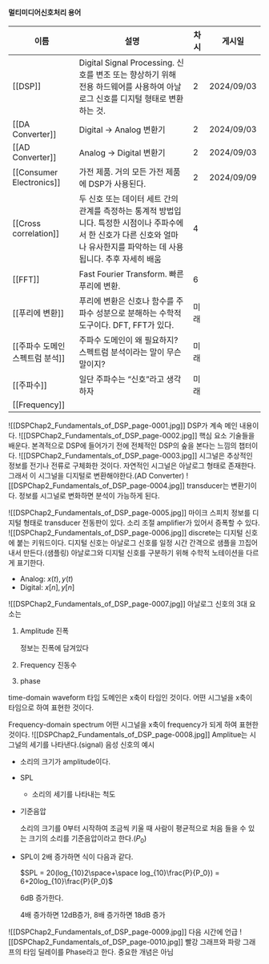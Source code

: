 #### 멀티미디어신호처리 용어
|이름|설명|차시|게시일|
|---|---|---|---|
|[[DSP]]|Digital Signal Processing. 신호를 변조 또는 향상하기 위해 전용 하드웨어를 사용하여 아날로그 신호를 디지털 형태로 변환하는 것.|2|2024/09/03|
|[[DA Converter]]|Digital → Analog 변환기|2|2024/09/03|
|[[AD Converter]]|Analog → Digital 변환기|2|2024/09/03|
|[[Consumer Electronics]]|가전 제품. 거의 모든 가전 제품에 DSP가 사용된다.|2|2024/09/09|
|[[Cross correlation]]|두 신호 또는 데이터 세트 간의 관계를 측정하는 통계적 방법입니다. 특정한 시점이나 주파수에서 한 신호가 다른 신호와 얼마나 유사한지를 파악하는 데 사용됩니다. 추후 자세히 배움|4||
|[[FFT]]|Fast Fourier Transform. 빠른 푸리에 변환.|6||
|[[푸리에 변환]]|푸리에 변환은 신호나 함수를 주파수 성분으로 분해하는 수학적 도구이다. DFT, FFT가 있다.|미래||
|[[주파수 도메인 스펙트럼 분석]]|주파수 도메인이 왜 필요하지? 스펙트럼 분석이라는 말이 무슨 말이지?|미래||
|[[주파수]]|일단 주파수는 “신호”라고 생각하자|미래||
|[[Frequency]]||||
  
  
![[DSPChap2_Fundamentals_of_DSP_page-0001.jpg]]
DSP가 계속 메인 내용이다.
![[DSPChap2_Fundamentals_of_DSP_page-0002.jpg]]
핵심 요소 기술들을 배운다.
본격적으로 DSP에 들어가기 전에 전체적인 DSP의 숲을 본다는 느낌의 챕터이다.
![[DSPChap2_Fundamentals_of_DSP_page-0003.jpg]]
시그널은 추상적인 정보를 전기나 전류로 구체화한 것이다.
자연적인 시그널은 아날로그 형태로 존재한다.
그래서 이 시그널을 디지털로 변환해야한다.(AD Converter)
![[DSPChap2_Fundamentals_of_DSP_page-0004.jpg]]
transducer는 변환기이다.
정보를 시그널로 변화하면 분석이 가능하게 된다.
  
![[DSPChap2_Fundamentals_of_DSP_page-0005.jpg]]
마이크
스피치 정보를 디지털 형태로 transducer
전동판이 있다.
소리 조절
amplifier가 있어서 증폭할 수 있다.
![[DSPChap2_Fundamentals_of_DSP_page-0006.jpg]]
discrete는 디지털 신호에 붙는 키워드이다.
디지털 신호는 아날로그 신호를 일정 시간 간격으로 샘플을 끄집어내서 만든다.(샘플링)
아날로그와 디지털 신호를 구분하기 위해 수학적 노테이션을 다르게 표기한다.
- Analog: $x(t), y(t)$﻿
- Digital: $x[n], y[n]$﻿
  
![[DSPChap2_Fundamentals_of_DSP_page-0007.jpg]]
아날로그 신호의 3대 요소는
1. Amplitude 진폭
    
    정보는 진폭에 담겨있다
    
2. Frequency 진동수
3. phase
  
time-domain waveform
타임 도메인은 x축이 타임인 것이다.
어떤 시그널을 x축이 타임으로 하여 표현한 것이다.
  
Frequency-domain spectrum
어떤 시그널을 x축이 frequency가 되게 하여 표현한 것이다.
![[DSPChap2_Fundamentals_of_DSP_page-0008.jpg]]
Amplitue는 시그널의 세기를 나타낸다.(signal)
음성 신호의 예시
- 소리의 크기가 amplitude이다.
- SPL
    
    - 소리의 세기를 나타내는 척도
    
      
    
- 기준음압
    
    소리의 크기를 0부터 시작하여 조금씩 키울 때 사람이 평균적으로 처음 들을 수 있는 크기의 소리를 기준음압이라고 한다.($P_0$﻿)
    
      
    
- SPL이 2배 증가하면 식이 다음과 같다.
    
    $SPL = 20(log_{10}2\space+\space log_{10}\frac{P}{P_0}) = 6+20log_{10}\frac{P}{P_0}$﻿
    
    6dB 증가한다.
    
    4배 증가하면 12dB증가, 8배 증가하면 18dB 증가
    
  
  
![[DSPChap2_Fundamentals_of_DSP_page-0009.jpg]]
다음 시간에 언급
![[DSPChap2_Fundamentals_of_DSP_page-0010.jpg]]
빨강 그래프와 파랑 그래프의 타임 딜레이를 Phase라고 한다.
중요한 개념은 아님